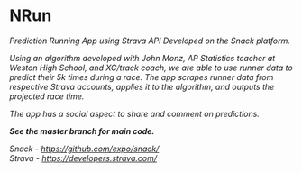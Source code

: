 # NRun
<em>Prediction Running App using Strava API<em>
Developed on the Snack platform. 

Using an algorithm developed with John Monz, AP Statistics teacher at Weston High School, and XC/track coach, we are able to use runner data to predict their 5k times during a race. The app scrapes runner data from respective Strava accounts, applies it to the algorithm, and outputs the projected race time.

The app has a social aspect to share and comment on predictions.

**See the master branch for main code.**

Snack - https://github.com/expo/snack/ </br>
Strava - https://developers.strava.com/
